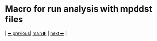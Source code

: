 # Macro for run analysis with mpddst files


| [:arrow_left: previous](dictionary.md)| [main:arrow_up:](../README.md) | [next :arrow_right:](../minidstm/runmacro.md) |
